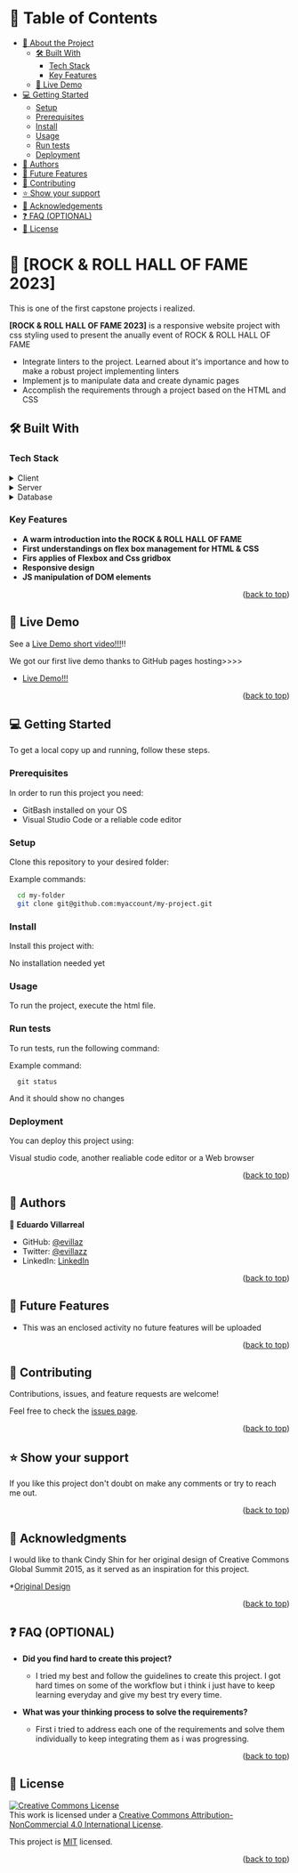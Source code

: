 <!-- Logo placeholder 
<div align="center">
  <img src="murple_logo.png" alt="logo" width="140"  height="auto" />
  <br/>

  <h3><b>Microverse README Template</b></h3>

</div>
-->
<!-- TABLE OF CONTENTS -->

# 📗 Table of Contents

- [📖 About the Project](#about-project)
  - [🛠 Built With](#built-with)
    - [Tech Stack](#tech-stack)
    - [Key Features](#key-features)
  - [🚀 Live Demo](#live-demo)
- [💻 Getting Started](#getting-started)
  - [Setup](#setup)
  - [Prerequisites](#prerequisites)
  - [Install](#install)
  - [Usage](#usage)
  - [Run tests](#run-tests)
  - [Deployment](#triangular_flag_on_post-deployment)
- [👥 Authors](#authors)
- [🔭 Future Features](#future-features)
- [🤝 Contributing](#contributing)
- [⭐️ Show your support](#support)
- [🙏 Acknowledgements](#acknowledgements)
- [❓ FAQ (OPTIONAL)](#faq)
- [📝 License](#license)

<!-- PROJECT DESCRIPTION -->

# 📖 [ROCK & ROLL HALL OF FAME 2023] <a name="about-project"></a>

This is one of the first capstone projects i realized.

**[ROCK & ROLL HALL OF FAME 2023]** is a responsive website project with css styling used to present the anually event of ROCK & ROLL HALL OF FAME

- Integrate linters to the project. Learned about it's importance and how to make a robust project implementing linters
- Implement js to manipulate data and create dynamic pages
- Accomplish the requirements through a project based on the HTML and CSS


## 🛠 Built With <a name="built-with"></a>

### Tech Stack <a name="tech-stack"></a>

<details>
  <summary>Client</summary>
  <ul>
    <li><a href="https://reactjs.org/">HTML</a></li>
    <li><a href="https://reactjs.org/">CSS</a></li>
    <li><a href="https://reactjs.org/">Java Script</a></li>
  </ul>
</details>
<details>
  <summary>Server</summary>
  <ul>
    <li><a href="https://expressjs.com/">No servers are integrated on this project</a></li>
  </ul>
</details>

<details>
<summary>Database</summary>
  <ul>
    <li><a href="https://www.postgresql.org/">No database is used on this project</a></li>
  </ul>
</details>

<!-- Features -->

### Key Features <a name="key-features"></a>

- **A warm introduction into the ROCK & ROLL HALL OF FAME**
- **First understandings on flex box management for HTML & CSS**
- **Firs applies of Flexbox and Css gridbox**
- **Responsive design**
- **JS manipulation of DOM elements**


<p align="right">(<a href="#readme-top">back to top</a>)</p>


## 🚀 Live Demo <a name="live-demo"></a>

See a [Live Demo short video!!!](https://www.loom.com/share/8c6628508b8e407e93da00dbe5d2cf01)!!

We got our first live demo thanks to GitHub pages hosting>>>>

- [Live Demo!!!](https://evillaz.github.io/ROCK-ROLL-HALL-OF-FAME-2023/home.html)

<p align="right">(<a href="#readme-top">back to top</a>)</p>

<!-- GETTING STARTED -->

## 💻 Getting Started <a name="getting-started"></a>


To get a local copy up and running, follow these steps.

### Prerequisites

In order to run this project you need:
- GitBash installed on your OS 
- Visual Studio Code or a reliable code editor

### Setup

Clone this repository to your desired folder:


Example commands:

```sh
  cd my-folder
  git clone git@github.com:myaccount/my-project.git
```

### Install

Install this project with:

No installation needed yet
<!--
Example command:

```sh
  cd my-project
  gem install
```
--->

### Usage

To run the project, execute the html file.

<!--
Example command:

```sh
  rails server
```
--->

### Run tests

To run tests, run the following command:

Example command:

```
  git status
```

And it should show no changes


### Deployment


You can deploy this project using:

Visual studio code, another realiable code editor or a Web browser

<p align="right">(<a href="#readme-top">back to top</a>)</p>

<!-- AUTHORS -->

## 👥 Authors <a name="authors"></a>

👤 **Eduardo Villarreal**

- GitHub: [@evillaz](https://github.com/evillaz)
- Twitter: [@evillazz](https://twitter.com/evillazz)
- LinkedIn: [LinkedIn](https://linkedin.com/in/eduardo-villarreal-144a8925a)

<p align="right">(<a href="#readme-top">back to top</a>)</p>

<!-- FUTURE FEATURES -->

## 🔭 Future Features <a name="future-features"></a>

- This was an enclosed activity no future features will be uploaded

<p align="right">(<a href="#readme-top">back to top</a>)</p>

<!-- CONTRIBUTING -->

## 🤝 Contributing <a name="contributing"></a>

Contributions, issues, and feature requests are welcome!

Feel free to check the [issues page](../../issues/).

<p align="right">(<a href="#readme-top">back to top</a>)</p>

<!-- SUPPORT -->

## ⭐️ Show your support <a name="support"></a>

If you like this project  don't doubt on make any comments or try to reach me out.

<p align="right">(<a href="#readme-top">back to top</a>)</p>

<!-- ACKNOWLEDGEMENTS -->

## 🙏 Acknowledgments <a name="acknowledgements"></a>

I would like to thank Cindy Shin for her original design of Creative Commons Global Summit 2015, as it served as an inspiration for this project.

 *[Original Design](https://www.behance.net/gallery/29845175/CC-Global-Summit-2015)
<p align="right">(<a href="#readme-top">back to top</a>)</p>

<!-- FAQ (optional) -->

## ❓ FAQ (OPTIONAL) <a name="faq"></a>


- **Did you find hard to create this project?**

  - I tried my best and follow the guidelines to create this project. I got hard times on some of the workflow but i think i just have to keep learning everyday and give my best try every time.

- **What was your thinking process to solve the requirements?**

  - First i tried to address each one of the requirements and solve them individually to keep integrating them as i was progressing.
  

<p align="right">(<a href="#readme-top">back to top</a>)</p>

<!-- LICENSE -->

## 📝 License <a name="license"></a>

<a rel="license" href="http://creativecommons.org/licenses/by-nc/4.0/"><img alt="Creative Commons License" style="border-width:0" src="https://i.creativecommons.org/l/by-nc/4.0/88x31.png" /></a><br />This work is licensed under a <a rel="license" href="http://creativecommons.org/licenses/by-nc/4.0/">Creative Commons Attribution-NonCommercial 4.0 International License</a>.

This project is [MIT](/LICENSE.md) licensed.

<p align="right">(<a href="#readme-top">back to top</a>)</p>
